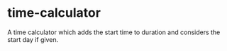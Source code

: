 # time-calculator
A time calculator which adds the start time to duration and considers the start day if given.
